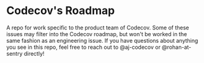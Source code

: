 # Codecov's Roadmap
A repo for work specific to the product team of Codecov. Some of these issues may filter into the Codecov roadmap, but won't be worked in the same fashion as an engineering issue. 
If you have questions about anything you see in this repo, feel free to reach out to @aj-codecov or @rohan-at-sentry directly!
